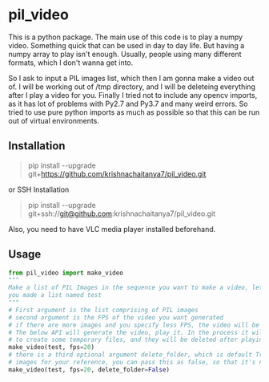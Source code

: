 # pil_video
This is a python package. 
The main use of this code is to play a numpy video. Something quick that can be used in day to day life. 
But having a numpy array to play isn't enough. Usually, people using many different formats, which I don't wanna get into.

So I ask to input a PIL images list, which then I am gonna make a video out of. I will be working out of /tmp
directory, and I will be deleteing everything after I play a video for you. Finally I tried not to include any
opencv imports, as it has lot of problems with Py2.7 and Py3.7 and many weird errors. So tried to use pure
python imports as much as possible so that this can be run out of virtual environments.

## Installation
> pip install --upgrade git+https://github.com/krishnachaitanya7/pil_video.git

or SSH Installation

> pip install --upgrade git+ssh://git@github.com:krishnachaitanya7/pil_video.git

Also, you need to have VLC media player installed beforehand.

## Usage
```python
from pil_video import make_video
"""
Make a list of PIL Images in the sequence you want to make a video, let's say 
you made a list named test
"""
# First argument is the list comprising of PIL images
# second argument is the FPS of the video you want generated
# if there are more images and you specify less FPS, the video will be longer
# The below API will generate the video, play it. In the process it will use your /tmp directory
# to create some temporary files, and they will be deleted after playing the video. 
make_video(test, fps=20)
# there is a third optional argument delete_folder, which is default True, but if you wanna have the video as well as 
# images for your reference, you can pass this as false, so that it's not deleted automatically
make_video(test, fps=20, delete_folder=False)
```